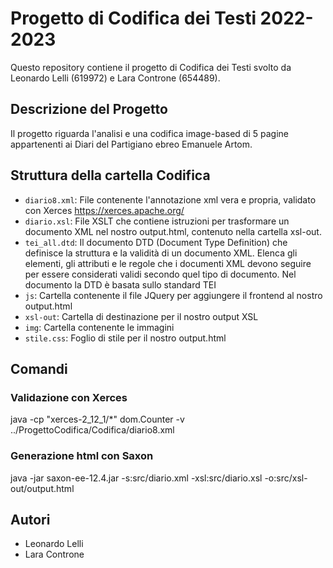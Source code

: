 # Progetto di Codifica dei Testi 2022-2023

Questo repository contiene il progetto di Codifica dei Testi svolto da Leonardo Lelli (619972) e Lara Controne (654489).

## Descrizione del Progetto

Il progetto riguarda l'analisi e una codifica image-based di 5 pagine appartenenti ai Diari del Partigiano ebreo Emanuele Artom.

## Struttura della cartella Codifica

- `diario8.xml`: File contenente l'annotazione xml vera e propria, validato con Xerces https://xerces.apache.org/
- `diario.xsl`: File XSLT che contiene istruzioni per trasformare un documento XML nel nostro output.html, contenuto nella cartella xsl-out.
- `tei_all.dtd`: Il documento DTD (Document Type Definition) che definisce la struttura e la validità di un documento XML. Elenca gli elementi, gli attributi e le regole che i documenti XML devono seguire per 
                 essere considerati validi secondo quel tipo di documento. Nel documento la DTD è basata sullo standard TEI
- `js`: Cartella contenente il file JQuery per aggiungere il frontend al nostro output.html
- `xsl-out`: Cartella di destinazione per il nostro output XSL
- `img`: Cartella contenente le immagini
- `stile.css`: Foglio di stile per il nostro output.html


## Comandi

### Validazione con Xerces

 java -cp "xerces-2_12_1/*" dom.Counter -v ../ProgettoCodifica/Codifica/diario8.xml 

### Generazione html con Saxon

java -jar saxon-ee-12.4.jar -s:src/diario.xml -xsl:src/diario.xsl -o:src/xsl-out/output.html


## Autori

- Leonardo Lelli
- Lara Controne
